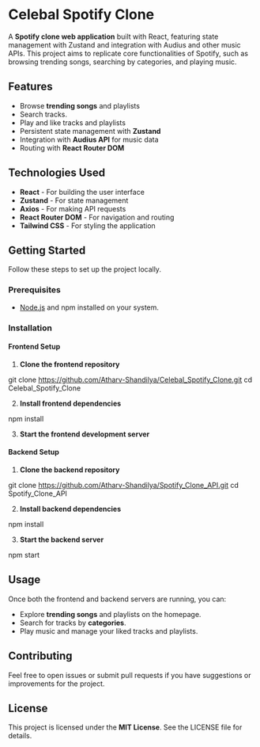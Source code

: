 # Celebal Spotify Clone

A **Spotify clone web application** built with React, featuring state management with Zustand and integration with Audius and other music APIs. This project aims to replicate core functionalities of Spotify, such as browsing trending songs, searching by categories, and playing music.

## Features

- Browse **trending songs** and playlists
- Search tracks.
- Play and like tracks and playlists
- Persistent state management with **Zustand**
- Integration with **Audius API** for music data
- Routing with **React Router DOM**

## Technologies Used

- **React** - For building the user interface
- **Zustand** - For state management
- **Axios** - For making API requests
- **React Router DOM** - For navigation and routing
- **Tailwind CSS** - For styling the application

## Getting Started

Follow these steps to set up the project locally.

### Prerequisites

- [Node.js](https://nodejs.org/) and npm installed on your system.

### Installation

#### Frontend Setup

1. **Clone the frontend repository**

git clone https://github.com/Atharv-Shandilya/Celebal_Spotify_Clone.git
cd Celebal_Spotify_Clone

2. **Install frontend dependencies**

npm install

3. **Start the frontend development server**


#### Backend Setup

1. **Clone the backend repository**

git clone https://github.com/Atharv-Shandilya/Spotify_Clone_API.git
cd Spotify_Clone_API


2. **Install backend dependencies**

npm install


3. **Start the backend server**

npm start

## Usage

Once both the frontend and backend servers are running, you can:
- Explore **trending songs** and playlists on the homepage.
- Search for tracks by **categories**.
- Play music and manage your liked tracks and playlists.

## Contributing

Feel free to open issues or submit pull requests if you have suggestions or improvements for the project.

## License

This project is licensed under the **MIT License**. See the LICENSE file for details.
